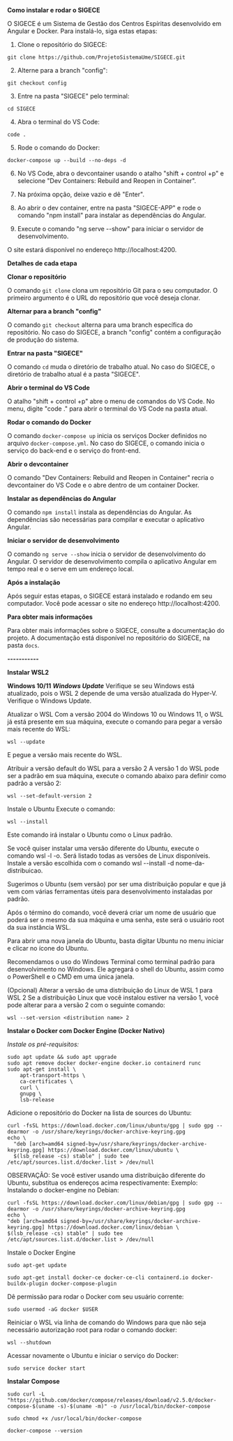 **Como instalar e rodar o SIGECE**

O SIGECE é um Sistema de Gestão dos Centros Espíritas desenvolvido em Angular e Docker. Para instalá-lo, siga estas etapas:

1. Clone o repositório do SIGECE:

```
git clone https://github.com/ProjetoSistemaUme/SIGECE.git
```

2. Alterne para a branch "config":

```
git checkout config
```

3. Entre na pasta "SIGECE" pelo terminal:

```
cd SIGECE
```

4. Abra o terminal do VS Code:

```
code .
```

5. Rode o comando do Docker:

```
docker-compose up --build --no-deps -d
```

6. No VS Code, abra o devcontainer usando o atalho "shift + control +p" e selecione "Dev Containers: Rebuild and Reopen in Container".

7. Na próxima opção, deixe vazio e dê "Enter".

8. Ao abrir o dev container, entre na pasta "SIGECE-APP" e rode o comando "npm install" para instalar as dependências do Angular.

9. Execute o comando "ng serve --show" para iniciar o servidor de desenvolvimento.

O site estará disponível no endereço http://localhost:4200.

**Detalhes de cada etapa**

**Clonar o repositório**

O comando `git clone` clona um repositório Git para o seu computador. O primeiro argumento é o URL do repositório que você deseja clonar.

**Alternar para a branch "config"**

O comando `git checkout` alterna para uma branch específica do repositório. No caso do SIGECE, a branch "config" contém a configuração de produção do sistema.

**Entrar na pasta "SIGECE"**

O comando `cd` muda o diretório de trabalho atual. No caso do SIGECE, o diretório de trabalho atual é a pasta "SIGECE".

**Abrir o terminal do VS Code**

O atalho "shift + control +p" abre o menu de comandos do VS Code. No menu, digite "code ." para abrir o terminal do VS Code na pasta atual.

**Rodar o comando do Docker**

O comando `docker-compose up` inicia os serviços Docker definidos no arquivo `docker-compose.yml`. No caso do SIGECE, o comando inicia o serviço do back-end e o serviço do front-end.

**Abrir o devcontainer**

O comando "Dev Containers: Rebuild and Reopen in Container" recria o devcontainer do VS Code e o abre dentro de um container Docker.

**Instalar as dependências do Angular**

O comando `npm install` instala as dependências do Angular. As dependências são necessárias para compilar e executar o aplicativo Angular.

**Iniciar o servidor de desenvolvimento**

O comando `ng serve --show` inicia o servidor de desenvolvimento do Angular. O servidor de desenvolvimento compila o aplicativo Angular em tempo real e o serve em um endereço local.

**Após a instalação**

Após seguir estas etapas, o SIGECE estará instalado e rodando em seu computador. Você pode acessar o site no endereço http://localhost:4200.

**Para obter mais informações**

Para obter mais informações sobre o SIGECE, consulte a documentação do projeto. A documentação está disponível no repositório do SIGECE, na pasta `docs`.


**-----------**

**Instalar WSL2**

**Windows 10/11**
***Windows Update***
Verifique se seu Windows está atualizado, pois o WSL 2 depende de uma versão atualizada do Hyper-V. Verifique o Windows Update.

Atualizar o WSL
Com a versão 2004 do Windows 10 ou Windows 11, o WSL já está presente em sua máquina, execute o comando para pegar a versão mais recente do WSL:

```
wsl --update
```

E pegue a versão mais recente do WSL.

Atribuir a versão default do WSL para a versão 2
A versão 1 do WSL pode ser a padrão em sua máquina, execute o comando abaixo para definir como padrão a versão 2:

```
wsl --set-default-version 2
```

Instale o Ubuntu
Execute o comando:

```
wsl --install
```

Este comando irá instalar o Ubuntu como o Linux padrão.

Se você quiser instalar uma versão diferente do Ubuntu, execute o comando wsl -l -o. Será listado todas as versões de Linux disponíveis. Instale a versão escolhida com o comando wsl --install -d nome-da-distribuicao.

Sugerimos o Ubuntu (sem versão) por ser uma distribuição popular e que já vem com várias ferramentas úteis para desenvolvimento instaladas por padrão.

Após o término do comando, você deverá criar um nome de usuário que poderá ser o mesmo da sua máquina e uma senha, este será o usuário root da sua instância WSL.

Para abrir uma nova janela do Ubuntu, basta digitar Ubuntu no menu iniciar e clicar no ícone do Ubuntu.

Recomendamos o uso do Windows Terminal como terminal padrão para desenvolvimento no Windows. Ele agregará o shell do Ubuntu, assim como o PowerShell e o CMD em uma única janela.

(Opcional) Alterar a versão de uma distribuição do Linux de WSL 1 para WSL 2
Se a distribuição Linux que você instalou estiver na versão 1, você pode alterar para a versão 2 com o seguinte comando:

```
wsl --set-version <distribution name> 2
```


**Instalar o Docker com Docker Engine (Docker Nativo)**

*Instale os pré-requisitos:*

```
sudo apt update && sudo apt upgrade
sudo apt remove docker docker-engine docker.io containerd runc
sudo apt-get install \
    apt-transport-https \
    ca-certificates \
    curl \
    gnupg \
    lsb-release
```

Adicione o repositório do Docker na lista de sources do Ubuntu:

```
curl -fsSL https://download.docker.com/linux/ubuntu/gpg | sudo gpg --dearmor -o /usr/share/keyrings/docker-archive-keyring.gpg
echo \
  "deb [arch=amd64 signed-by=/usr/share/keyrings/docker-archive-keyring.gpg] https://download.docker.com/linux/ubuntu \
  $(lsb_release -cs) stable" | sudo tee /etc/apt/sources.list.d/docker.list > /dev/null
```

OBSERVAÇÃO: Se você estiver usando uma distribuição diferente do Ubuntu, substitua os endereços acima respectivamente: Exemplo: Instalando o docker-engine no Debian:

```
curl -fsSL https://download.docker.com/linux/debian/gpg | sudo gpg --dearmor -o /usr/share/keyrings/docker-archive-keyring.gpg
echo \
"deb [arch=amd64 signed-by=/usr/share/keyrings/docker-archive-keyring.gpg] https://download.docker.com/linux/debian \
$(lsb_release -cs) stable" | sudo tee /etc/apt/sources.list.d/docker.list > /dev/null
```
Instale o Docker Engine

```
sudo apt-get update
```
```
sudo apt-get install docker-ce docker-ce-cli containerd.io docker-buildx-plugin docker-compose-plugin
```

Dê permissão para rodar o Docker com seu usuário corrente:

```
sudo usermod -aG docker $USER
```

Reiniciar o WSL via linha de comando do Windows para que não seja necessário autorização root para rodar o comando docker:

```
wsl --shutdown
```

Acessar novamente o Ubuntu e iniciar o serviço do Docker:

```
sudo service docker start
```

**Instalar Compose**
```
sudo curl -L "https://github.com/docker/compose/releases/download/v2.5.0/docker-compose-$(uname -s)-$(uname -m)" -o /usr/local/bin/docker-compose
```
```
sudo chmod +x /usr/local/bin/docker-compose
```
```
docker-compose --version
```
